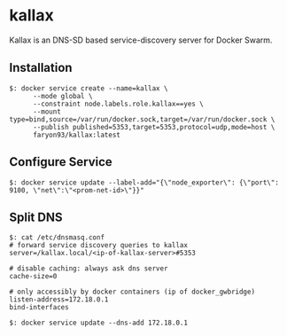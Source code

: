 # kallax
Kallax is an DNS-SD based service-discovery server for Docker Swarm. 

## Installation
```shell script
$: docker service create --name=kallax \
      --mode global \
      --constraint node.labels.role.kallax==yes \
      --mount type=bind,source=/var/run/docker.sock,target=/var/run/docker.sock \
      --publish published=5353,target=5353,protocol=udp,mode=host \
      faryon93/kallax:latest
```

## Configure Service
```shell script
$: docker service update --label-add="{\"node_exporter\": {\"port\": 9100, \"net\":\"<prom-net-id>\"}}"
```

## Split DNS
```shell script
$: cat /etc/dnsmasq.conf
# forward service discovery queries to kallax
server=/kallax.local/<ip-of-kallax-server>#5353

# disable caching: always ask dns server
cache-size=0

# only accessibly by docker containers (ip of docker_gwbridge)
listen-address=172.18.0.1
bind-interfaces

$: docker service update --dns-add 172.18.0.1
```
